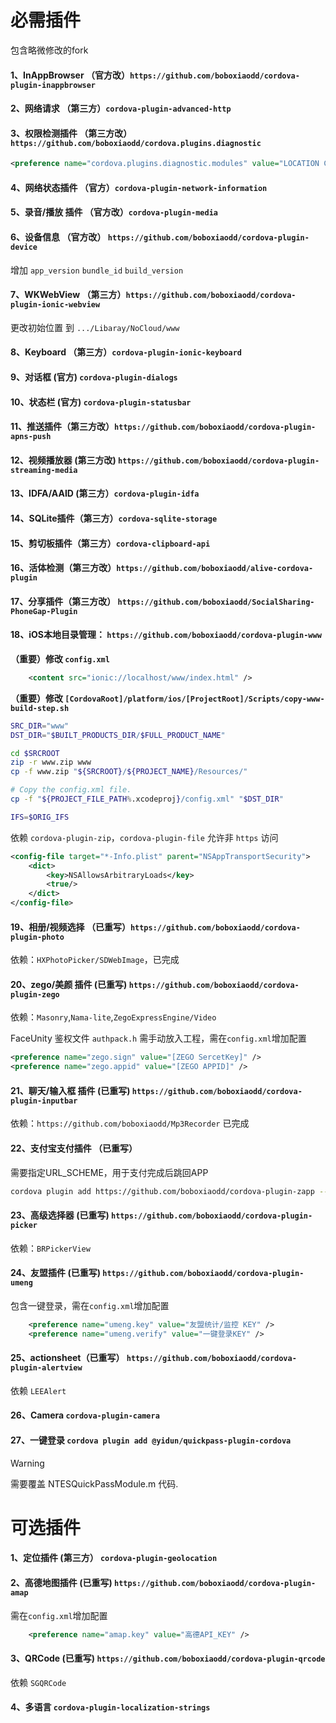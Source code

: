 # 必需插件
包含略微修改的fork

#### 1、InAppBrowser （官方改）`https://github.com/boboxiaodd/cordova-plugin-inappbrowser`

#### 2、网络请求 （第三方）`cordova-plugin-advanced-http`

#### 3、权限检测插件 （第三方改）`https://github.com/boboxiaodd/cordova.plugins.diagnostic`
```xml
<preference name="cordova.plugins.diagnostic.modules" value="LOCATION CAMERA MICROPHONE" />
```

#### 4、网络状态插件 （官方）`cordova-plugin-network-information`

#### 5、录音/播放 插件 （官方改）`cordova-plugin-media`

#### 6、设备信息 （官方改） `https://github.com/boboxiaodd/cordova-plugin-device`
增加 `app_version` `bundle_id` `build_version`

#### 7、WKWebView （第三方）`https://github.com/boboxiaodd/cordova-plugin-ionic-webview`
更改初始位置 到 `.../Libaray/NoCloud/www`

#### 8、Keyboard （第三方）`cordova-plugin-ionic-keyboard`
#### 9、对话框 (官方) `cordova-plugin-dialogs`
#### 10、状态栏 (官方) `cordova-plugin-statusbar`
#### 11、推送插件（第三方改）`https://github.com/boboxiaodd/cordova-plugin-apns-push`
#### 12、视频播放器 (第三方改) `https://github.com/boboxiaodd/cordova-plugin-streaming-media`
#### 13、IDFA/AAID (第三方）`cordova-plugin-idfa`
#### 14、SQLite插件（第三方）`cordova-sqlite-storage`
#### 15、剪切板插件（第三方）`cordova-clipboard-api`
#### 16、活体检测（第三方改）`https://github.com/boboxiaodd/alive-cordova-plugin`
#### 17、分享插件（第三方改） `https://github.com/boboxiaodd/SocialSharing-PhoneGap-Plugin`

#### 18、iOS本地目录管理： `https://github.com/boboxiaodd/cordova-plugin-www`
**（重要）修改 `config.xml`**
```xml
    <content src="ionic://localhost/www/index.html" />
```
**（重要）修改 `[CordovaRoot]/platform/ios/[ProjectRoot]/Scripts/copy-www-build-step.sh`**
```bash
SRC_DIR="www"
DST_DIR="$BUILT_PRODUCTS_DIR/$FULL_PRODUCT_NAME"

cd $SRCROOT
zip -r www.zip www
cp -f www.zip "${SRCROOT}/${PROJECT_NAME}/Resources/"

# Copy the config.xml file.
cp -f "${PROJECT_FILE_PATH%.xcodeproj}/config.xml" "$DST_DIR"

IFS=$ORIG_IFS
```

依赖 `cordova-plugin-zip`，`cordova-plugin-file`
允许非 `https` 访问
```xml
<config-file target="*-Info.plist" parent="NSAppTransportSecurity">
    <dict>
        <key>NSAllowsArbitraryLoads</key>
        <true/>
    </dict>
</config-file>
```

#### 19、相册/视频选择 （已重写）`https://github.com/boboxiaodd/cordova-plugin-photo`
依赖：`HXPhotoPicker/SDWebImage`，已完成

#### 20、zego/美颜 插件 (已重写) `https://github.com/boboxiaodd/cordova-plugin-zego`
依赖：`Masonry`,`Nama-lite`,`ZegoExpressEngine/Video`

FaceUnity 鉴权文件 `authpack.h` 需手动放入工程，需在`config.xml`增加配置
```xml
<preference name="zego.sign" value="[ZEGO SercetKey]" />
<preference name="zego.appid" value="[ZEGO APPID]" />
```

#### 21、聊天/输入框 插件 (已重写) `https://github.com/boboxiaodd/cordova-plugin-inputbar`
依赖：`https://github.com/boboxiaodd/Mp3Recorder` 已完成

#### 22、支付宝支付插件 （已重写）
需要指定URL_SCHEME，用于支付完成后跳回APP
```sh
cordova plugin add https://github.com/boboxiaodd/cordova-plugin-zapp --variable URL_SCHEME=xxxxxxx
```

#### 23、高级选择器 (已重写) `https://github.com/boboxiaodd/cordova-plugin-picker`
依赖：`BRPickerView`

#### 24、友盟插件 (已重写) `https://github.com/boboxiaodd/cordova-plugin-umeng`
包含一键登录，需在`config.xml`增加配置
```xml
    <preference name="umeng.key" value="友盟统计/监控 KEY" />
    <preference name="umeng.verify" value="一键登录KEY" />
```

#### 25、actionsheet（已重写） `https://github.com/boboxiaodd/cordova-plugin-alertview`
依赖 `LEEAlert`

#### 26、Camera  `cordova-plugin-camera`

#### 27、一键登录 `cordova plugin add @yidun/quickpass-plugin-cordova`
> [!WARNING]
> 需要覆盖 NTESQuickPassModule.m 代码.


# 可选插件

#### 1、定位插件 (第三方） `cordova-plugin-geolocation`
#### 2、高德地图插件 (已重写) `https://github.com/boboxiaodd/cordova-plugin-amap`
需在`config.xml`增加配置
```xml
    <preference name="amap.key" value="高德API_KEY" />
```
#### 3、QRCode (已重写)  `https://github.com/boboxiaodd/cordova-plugin-qrcode`
依赖 `SGQRCode`
#### 4、多语言 `cordova-plugin-localization-strings`
